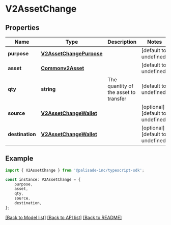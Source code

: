 # V2AssetChange


## Properties

Name | Type | Description | Notes
------------ | ------------- | ------------- | -------------
**purpose** | [**V2AssetChangePurpose**](V2AssetChangePurpose.md) |  | [default to undefined]
**asset** | [**Commonv2Asset**](Commonv2Asset.md) |  | [default to undefined]
**qty** | **string** | The quantity of the asset to transfer | [default to undefined]
**source** | [**V2AssetChangeWallet**](V2AssetChangeWallet.md) |  | [optional] [default to undefined]
**destination** | [**V2AssetChangeWallet**](V2AssetChangeWallet.md) |  | [optional] [default to undefined]

## Example

```typescript
import { V2AssetChange } from '@palisade-inc/typescript-sdk';

const instance: V2AssetChange = {
    purpose,
    asset,
    qty,
    source,
    destination,
};
```

[[Back to Model list]](../README.md#documentation-for-models) [[Back to API list]](../README.md#documentation-for-api-endpoints) [[Back to README]](../README.md)
